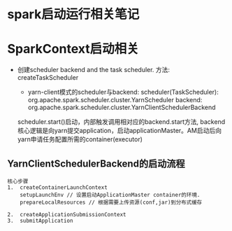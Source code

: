 spark启动运行相关笔记
========================

# SparkContext启动相关
- 创建scheduler backend and the task scheduler.
  方法: createTaskScheduler

   - yarn-client模式的scheduler与backend:
        scheduler(TaskScheduler): org.apache.spark.scheduler.cluster.YarnScheduler
        backend: org.apache.spark.scheduler.cluster.YarnClientSchedulerBackend

   scheduler.start()启动，内部触发调用相对应的backend.start方法, backend核心逻辑是向yarn提交application，启动applicationMaster。AM启动后向yarn申请任务配置所需的container(executor)

## YarnClientSchedulerBackend的启动流程
    核心步骤
    1.  createContainerLaunchContext
        setupLaunchEnv // 设置启动ApplicationMaster container的环境.
        prepareLocalResources // 根据需要上传资源(conf,jar)到分布式缓存

    2.  createApplicationSubmissionContext
    3.  submitApplication